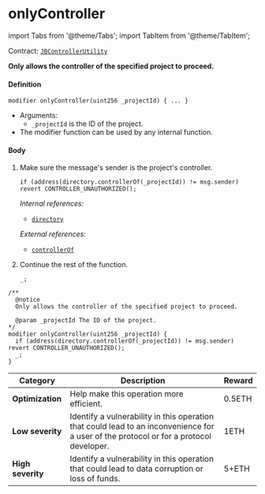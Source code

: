 # onlyController

import Tabs from '@theme/Tabs';
import TabItem from '@theme/TabItem';

Contract: [`JBControllerUtility`](/docs/v4/deprecated/v2/contracts/or-abstract/jbcontrollerutility/README.md)​‌

<Tabs>
<TabItem value="Step by step" label="Step by step">

**Only allows the controller of the specified project to proceed.**

#### Definition

```
modifier onlyController(uint256 _projectId) { ... }
```

* Arguments:
  * `_projectId` is the ID of the project.
* The modifier function can be used by any internal function.

#### Body

1.  Make sure the message's sender is the project's controller.

    ```
    if (address(directory.controllerOf(_projectId)) != msg.sender) revert CONTROLLER_UNAUTHORIZED();
    ```

    _Internal references:_

    * [`directory`](/docs/v4/deprecated/v2/contracts/or-abstract/jbcontrollerutility/properties/directory.md)

    _External references:_

    * [`controllerOf`](/docs/v4/deprecated/v2/contracts/jbdirectory/properties/controllerof.md)

2.  Continue the rest of the function.

    ```
    _;
    ```

</TabItem>

<TabItem value="Code" label="Code">

```
/**
  @notice
  Only allows the controller of the specified project to proceed.

  @param _projectId The ID of the project.
*/
modifier onlyController(uint256 _projectId) {
  if (address(directory.controllerOf(_projectId)) != msg.sender) revert CONTROLLER_UNAUTHORIZED();
  _;
}
```

</TabItem>

<TabItem value="Bug bounty" label="Bug bounty">

| Category          | Description                                                                                                                            | Reward |
| ----------------- | -------------------------------------------------------------------------------------------------------------------------------------- | ------ |
| **Optimization**  | Help make this operation more efficient.                                                                                               | 0.5ETH |
| **Low severity**  | Identify a vulnerability in this operation that could lead to an inconvenience for a user of the protocol or for a protocol developer. | 1ETH   |
| **High severity** | Identify a vulnerability in this operation that could lead to data corruption or loss of funds.                                        | 5+ETH  |

</TabItem>
</Tabs>
